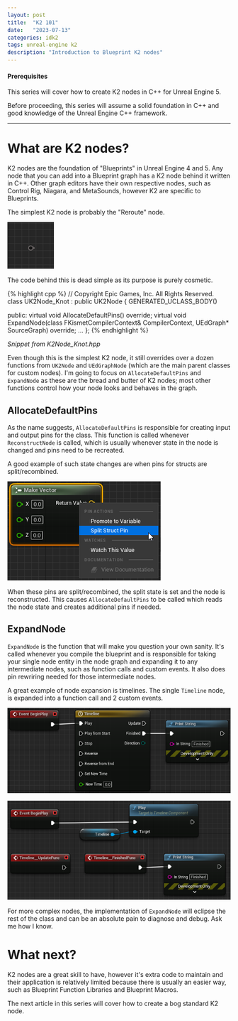 ```yaml
---
layout: post
title:  "K2 101"
date:   "2023-07-13"
categories: idk2
tags: unreal-engine k2
description: "Introduction to Blueprint K2 nodes"
---
```


<div class="alert alert-info">
    <h4 class="alert-heading">Prerequisites</h4>
    <p>This series will cover how to create K2 nodes in C++ for Unreal Engine 5.</p>
    <p class="mb-0">Before proceeding, this series will assume a solid foundation in C++ and good knowledge of the Unreal Engine C++ framework.</p>
</div>

---

# What are K2 nodes?

K2 nodes are the foundation of "Blueprints" in Unreal Engine 4 and 5. Any node that you can add into a Blueprint graph has a K2 node behind it written in C++. Other graph editors have their own respective nodes, such as Control Rig, Niagara, and MetaSounds, however K2 are specific to Blueprints.

The simplest K2 node is probably the "Reroute" node.

![Reroute node](/assets/img/reroute_node.png)

The code behind this is dead simple as its purpose is purely cosmetic.

{% highlight cpp %}
// Copyright Epic Games, Inc. All Rights Reserved.
class UK2Node_Knot : public UK2Node
{
   GENERATED_UCLASS_BODY()

public:
    virtual void AllocateDefaultPins() override;
    virtual void ExpandNode(class FKismetCompilerContext& CompilerContext, UEdGraph* SourceGraph) override;
    ...
};
{% endhighlight %}
<figcaption class="blockquote-footer"><cite>Snippet from K2Node_Knot.hpp</cite></figcaption>

Even though this is the simplest K2 node, it still overrides over a dozen functions from `UK2Node` and `UEdGraphNode` (which are the main parent classes for custom nodes). I'm going to focus on `AllocateDefaultPins` and `ExpandNode` as these are the bread and butter of K2 nodes; most other functions control how your node looks and behaves in the graph.

## AllocateDefaultPins
As the name suggests, `AllocateDefaultPins` is responsible for creating input and output pins for the class. This function is called whenever `ReconstructNode` is called, which is usually whenever state in the node is changed and pins need to be recreated.

A good example of such state changes are when pins for structs are split/recombined.

![Vector Split](/assets/img/vector_node_split.png)

When these pins are split/recombined, the split state is set and the node is reconstructed. This causes `AllocateDefaultPins` to be called which reads the node state and creates additional pins if needed.

## ExpandNode

`ExpandNode` is the function that will make you question your own sanity. It's called whenever you compile the blueprint and is responsible for taking your single node entity in the node graph and expanding it to any intermediate nodes, such as function calls and custom events. It also does pin rewriring needed for those intermediate nodes.

A great example of node expansion is timelines. The single `Timeline` node, is expanded into a function call and 2 custom events.

<div class="row">
<div class="col-md" markdown="1">

![Timeline Node](/assets/img/timeline_node.png)

</div>
<div class="col-md" markdown="1">

![Timeline Node Expanded](/assets/img/timeline_node_expanded.png)

</div>
</div>

For more complex nodes, the implementation of `ExpandNode` will eclipse the rest of the class and can be an absolute pain to diagnose and debug. Ask me how I know.

# What next?

K2 nodes are a great skill to have, however it's extra code to maintain and their application is relatively limited because there is usually an easier way, such as Blueprint Function Libraries and Blueprint Macros.

The next article in this series will cover how to create a bog standard K2 node.